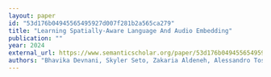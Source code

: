 ```yaml
---
layout: paper
id: "53d176b04945565495927d007f281b2a565ca279"
title: "Learning Spatially-Aware Language And Audio Embedding"
publication: ""
year: 2024
external_url: https://www.semanticscholar.org/paper/53d176b04945565495927d007f281b2a565ca279
authors: "Bhavika Devnani, Skyler Seto, Zakaria Aldeneh, Alessandro Toso, Elena Menyaylenko, B. Theobald, Jonathan Sheaffer, Miguel Sarabia"
---
```

